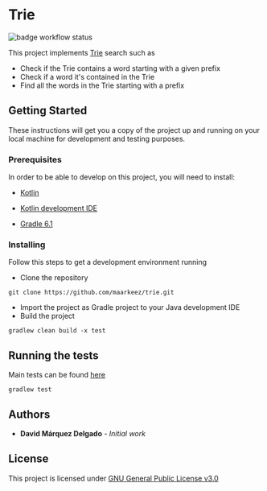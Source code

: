 # Trie

![badge workflow status](https://img.shields.io/github/workflow/status/maarkeez/trie/Java%20CI%20with%20Gradle)

This project implements [Trie](https://en.wikipedia.org/wiki/Trie) search such as
* Check if the Trie contains a word starting with a given prefix
* Check if a word it's contained in the Trie
* Find all the words in the Trie starting with a prefix


## Getting Started

These instructions will get you a copy of the project up and running on your local machine for development and testing purposes.

### Prerequisites

In order to be able to develop on this project, you will need to install:

* [Kotlin](https://kotlinlang.org/docs/reference/)

* [Kotlin development IDE](https://www.jetbrains.com/idea/)

* [Gradle 6.1](https://gradle.org/install/)


### Installing

Follow this steps to get a development environment running

* Clone the repository

```
git clone https://github.com/maarkeez/trie.git
```

* Import the project as Gradle project to your Java development IDE
* Build the project

```
gradlew clean build -x test
```

## Running the tests

Main tests can be found [here](./src/test/kotlin/com/dmd/trie/TrieTest.kt)

```
gradlew test
```

## Authors

* **David Márquez Delgado** - *Initial work* 

## License

This project is licensed under [GNU General Public License v3.0](LICENSE.md)
